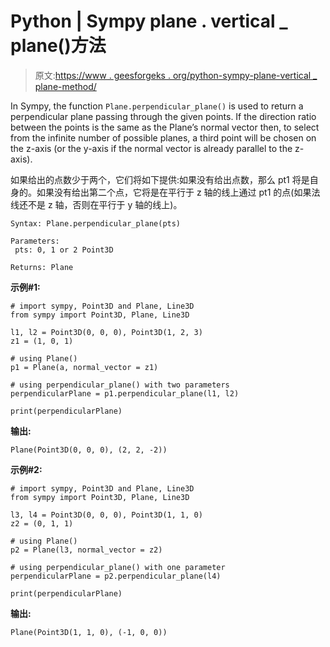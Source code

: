 # Python | Sympy plane . vertical _ plane()方法

> 原文:[https://www . geesforgeks . org/python-sympy-plane-vertical _ plane-method/](https://www.geeksforgeeks.org/python-sympy-plane-perpendicular_plane-method/)

In Sympy, the function `Plane.perpendicular_plane()` is used to return a perpendicular plane passing through the given points. If the direction ratio between the points is the same as the Plane’s normal vector then, to select from the infinite number of possible planes, a third point will be chosen on the z-axis (or the y-axis if the normal vector is already parallel to the z-axis).

如果给出的点数少于两个，它们将如下提供:如果没有给出点数，那么 pt1 将是自身的。如果没有给出第二个点，它将是在平行于 z 轴的线上通过 pt1 的点(如果法线还不是 z 轴，否则在平行于 y 轴的线上)。

```
Syntax: Plane.perpendicular_plane(pts)

Parameters:
 pts: 0, 1 or 2 Point3D

Returns: Plane

```

**示例#1:**

```
# import sympy, Point3D and Plane, Line3D
from sympy import Point3D, Plane, Line3D

l1, l2 = Point3D(0, 0, 0), Point3D(1, 2, 3)
z1 = (1, 0, 1)

# using Plane()
p1 = Plane(a, normal_vector = z1)

# using perpendicular_plane() with two parameters
perpendicularPlane = p1.perpendicular_plane(l1, l2)

print(perpendicularPlane)
```

**输出:**

```
Plane(Point3D(0, 0, 0), (2, 2, -2))
```

**示例#2:**

```
# import sympy, Point3D and Plane, Line3D
from sympy import Point3D, Plane, Line3D

l3, l4 = Point3D(0, 0, 0), Point3D(1, 1, 0)
z2 = (0, 1, 1)

# using Plane()
p2 = Plane(l3, normal_vector = z2)

# using perpendicular_plane() with one parameter
perpendicularPlane = p2.perpendicular_plane(l4)

print(perpendicularPlane)
```

**输出:**

```
Plane(Point3D(1, 1, 0), (-1, 0, 0))
```